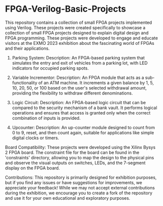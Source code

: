 # FPGA-Verilog-Basic-Projects
This repository contains a collection of small FPGA projects implemented using Verilog. These projects were created specifically to showcase a collection of small FPGA projects designed to explain digital design and FPGA programming. These projects were developed to engage and educate visitors at the EXMO 2023 exhibition about the fascinating world of FPGAs and their applications.
1. Parking System:
Description: An FPGA-based parking system that simulates the entry and exit of vehicles from a parking lot, with LED indicators for occupied parking spots.


2. Variable Incrementor:
Description: An FPGA module that acts as a sub-functionality of an ATM machine. It increments a given balance by 1, 5, 10, 20, 50, or 100 based on the user's selected withdrawal amount, providing the flexibility to withdraw different denominations.


3. Logic Circuit:
Description: An FPGA-based logic circuit that can be compared to the security mechanism of a bank vault. It performs logical operations and ensures that access is granted only when the correct combination of inputs is provided.


4. Upcounter:
Description: An up-counter module designed to count from 0 to 9, reset, and then count again, suitable for applications like simple digital clocks or timers.

Board Compatibility:
These projects were developed using the Xilinx Bysys 2 FPGA board. The constraint file for the board can be found in the 'constraints' directory, allowing you to map the design to the physical pins and observe the visual outputs on switches, LEDs, and the 7-segment display on the FPGA board.

Contributions:
This repository is primarily designed for exhibition purposes, but if you find any issues or have suggestions for improvements, we appreciate your feedback! While we may not accept external contributions during the exhibition, we encourage you to create a fork of the repository and use it for your own educational and exploratory purposes.
